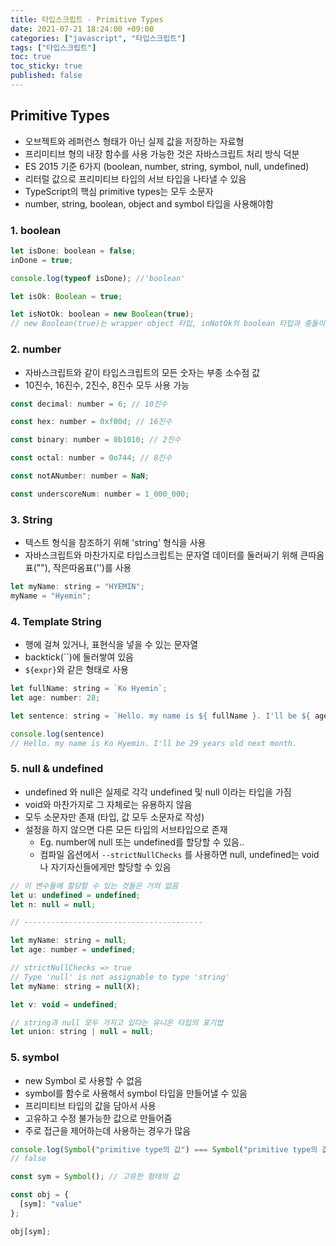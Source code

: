 ```yaml
---
title: 타입스크립트 - Primitive Types
date: 2021-07-21 18:24:00 +09:00
categories: ["javascript", "타입스크립트"]
tags: ["타입스크립트"]
toc: true
toc_sticky: true
published: false
---
```


## Primitive Types

- 오브젝트와 레퍼런스 형태가 아닌 실제 값을 저장하는 자료형
- 프리미티브 형의 내장 함수를 사용 가능한 것은 자바스크립트 처리 방식 덕분
- ES 2015 기준 6가지 (boolean, number, string, symbol, null, undefined)
- 리터럴 값으로 프리미티브 타입의 서브 타입을 나타낼 수 있음
- TypeScript의 핵심 primitive types는 모두 소문자
- number, string, boolean, object and symbol 타입을 사용해야함

### 1. boolean

```js
let isDone: boolean = false;
inDone = true;

console.log(typeof isDone); //'boolean'

let isOk: Boolean = true;

let isNotOk: boolean = new Boolean(true);
// new Boolean(true)는 wrapper object 타입, inNotOk의 boolean 타입과 충돌이 일어남
```

### 2. number

- 자바스크립트와 같이 타입스크립트의 모든 숫자는 부종 소수점 값
- 10진수, 16진수, 2진수, 8진수 모두 사용 가능

```js
const decimal: number = 6; // 10진수

const hex: number = 0xf00d; // 16진수

const binary: number = 0b1010; // 2진수

const octal: number = 0o744; // 8진수

const notANumber: number = NaN;

const underscoreNum: number = 1_000_000;
```

### 3. String

- 텍스트 형식을 참조하기 위해 'string' 형식을 사용
- 자바스크립트와 마찬가지로 타입스크립트는 문자열 데이터를 둘러싸기 위해 큰따옴표(""), 작은따옴표('')를 사용

```js
let myName: string = "HYEMIN";
myName = "Hyemin";
```

### 4. Template String

- 행에 걸쳐 있거나, 표현식을 넣을 수 있는 문자열
- backtick(``)에 둘러쌓여 있음
- `${expr}`와 같은 형태로 사용

```js
let fullName: string = `Ko Hyemin`;
let age: number: 28;

let sentence: string = `Hello. my name is ${ fullName }. I'll be ${ age +1 } years old next month.`;

console.log(sentence)
// Hello. my name is Ko Hyemin. I'll be 29 years old next month.
```

### 5. null & undefined

- undefined 와 null은 실제로 각각 undefined 및 null 이라는 타입을 가짐
- void와 마찬가지로 그 자체로는 유용하지 않음
- 모두 소문자만 존재 (타입, 값 모두 소문자로 작성)
- 설정을 하지 않으면 다른 모든 타입의 서브타입으로 존재
  - Eg. number에 null 또는 undefined를 할당할 수 있음..
  - 컴파일 옵션에서 `--strictNullChecks` 를 사용하면 null, undefined는 void 나 자기자신들에게만 할당할 수 있음

```js
// 이 변수들에 할당할 수 있는 것들은 거의 없음
let u: undefined = undefined;
let n: null = null;

// ----------------------------------------

let myName: string = null;
let age: number = undefined;

// strictNullChecks => true
// Type 'null' is not assignable to type 'string'
let myName: string = null(X);

let v: void = undefined;

// string과 null 모두 가지고 있다는 유니온 타입의 표기법
let union: string | null = null;
```

### 5. symbol

- new Symbol 로 사용할 수 없음
- symbol를 함수로 사용해서 symbol 타입을 만들어낼 수 있음
- 프리미티브 타입의 값을 담아서 사용
- 고유하고 수정 불가능한 값으로 만들어줌
- 주로 접근을 제어하는데 사용하는 경우가 많음

```js
console.log(Symbol("primitive type의 값") === Symbol("primitive type의 값"));
// false

const sym = Symbol(); // 고유한 형태의 값

const obj = {
  [sym]: "value"
};

obj[sym];
```
